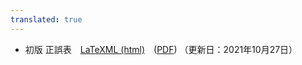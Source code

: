 ```yaml
---
translated: true
---
```

* 初版 正誤表　[LaTeXML (html)](firstEdition/)　([PDF](./firstEdition/firstEditionPDF.pdf)) （更新日：2021年10月27日）

